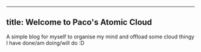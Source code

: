 
---
title: Welcome to Paco's Atomic Cloud
---

A simple blog for myself to organise my mind and offload some cloud thingy I have done/am doing/will do :D

